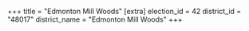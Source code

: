 +++
title = "Edmonton Mill Woods"
[extra]
election_id = 42
district_id = "48017"
district_name = "Edmonton Mill Woods"
+++

